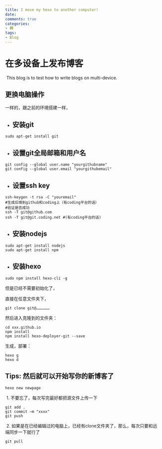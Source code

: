 ```yaml
---
title: I move my hexo to another computer!
date: 
comments: true
categories:
- 轉
tags:
- Blog
---
```




# 在多设备上发布博客

​	This blog is to test how to write blogs on multi-device.

<!--more-->

## 更换电脑操作

一样的，跟之前的环境搭建一样，

- ## 安装git

```text
sudo apt-get install git
```

- ## 设置git全局邮箱和用户名

```text
git config --global user.name "yourgithubname"
git config --global user.email "yourgithubemail"
```

- ## 设置ssh key

```text
ssh-keygen -t rsa -C "youremail"
#生成后填到github和coding上（有coding平台的话）
#验证是否成功
ssh -T git@github.com
ssh -T git@git.coding.net #(有coding平台的话)
```

- ## 安装nodejs

```text
sudo apt-get install nodejs
sudo apt-get install npm
```

- ## 安装hexo  

```text
sudo npm install hexo-cli -g
```

但是已经不需要初始化了，

直接在任意文件夹下，

```text
git clone git@………………
```

然后进入克隆到的文件夹：

```text
cd xxx.github.io
npm install
npm install hexo-deployer-git --save
```

生成，部署：

```text
hexo g
hexo d
```



## Tips: 然后就可以开始写你的新博客了

```text
hexo new newpage
```

​	1. 不要忘了，每次写完最好都把源文件上传一下

```text
git add .
git commit –m "xxxx"
git push 
```

​	2. 如果是在已经编辑过的电脑上，已经有clone文件夹了，那么，每次只要和远端同步一下就行了

```text
git pull
```